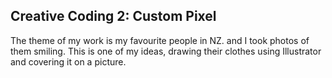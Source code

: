 ## Creative Coding 2: Custom Pixel

The theme of my work is my favourite people in NZ. and I took photos of them smiling. This is one of my ideas, drawing their clothes using Illustrator and covering it on a picture.
